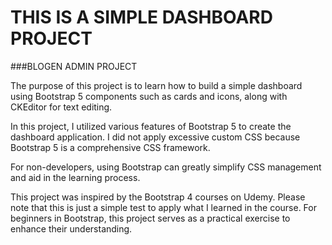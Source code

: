 # THIS IS A SIMPLE DASHBOARD PROJECT

###BLOGEN ADMIN PROJECT

The purpose of this project is to learn how to build a simple dashboard using Bootstrap 5 components such as cards and icons, along with CKEditor for text editing.

In this project, I utilized various features of Bootstrap 5 to create the dashboard application. I did not apply excessive custom CSS because Bootstrap 5 is a comprehensive CSS framework.

For non-developers, using Bootstrap can greatly simplify CSS management and aid in the learning process.

This project was inspired by the Bootstrap 4 courses on Udemy. Please note that this is just a simple test to apply what I learned in the course. For beginners in Bootstrap, this project serves as a practical exercise to enhance their understanding.
